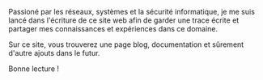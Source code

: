 Passioné par les réseaux, systèmes et la sécurité informatique, je me suis lancé dans l'écriture de ce site web afin de garder une trace écrite et partager mes connaissances et expériences dans ce domaine.

Sur ce site, vous trouverez une page blog, documentation et sûrement d'autre ajouts dans le futur.

Bonne lecture !